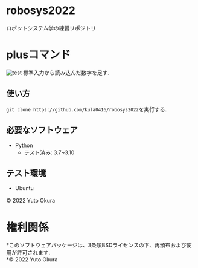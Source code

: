 # robosys2022
ロボットシステム学の練習リポジトリ


# plusコマンド 
![test](https://github.com/kula0416/robosys2022/actions/workflows/test.yml/badge.svg)
標準入力から読み込んだ数字を足す.  

## 使い方
`git clone https://github.com/kula0416/robosys2022`を実行する.

## 必要なソフトウェア
* Python
  * テスト済み: 3.7~3.10

## テスト環境
* Ubuntu

© 2022 Yuto Okura　　

# 権利関係
*このソフトウェアパッケージは、3条項BSDライセンスの下、再頒布および使用が許可されます.   
*© 2022 Yuto Okura
